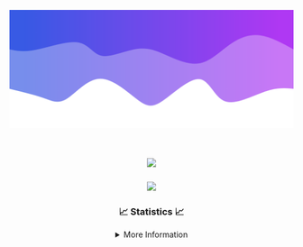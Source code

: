 ![Header](./IMG_4001.png)
<div align="center">

<h1 align="center">
  <a href="https://git.io/typing-svg">
    <img src="https://readme-typing-svg.herokuapp.com/?lines=Welcome+to+my+profile!+👋;JavaScript+developer.;&center=true&size=25">
  </a>
</h1>

<p align="center">
  <img src="https://lanyard.cnrad.dev/api/624702585596805130" />
</p>

### 📈 Statistics 📈
<details>
    <summary>More Information</summary>
    <br/>

<!--START_SECTION:waka-->
![Code Time](http://img.shields.io/badge/Code%20Time-50%20hrs%2019%20mins-blue)

![Profile Views](http://img.shields.io/badge/Profile%20Views-0-blue)

**🐱 My GitHub Data** 

> 📦 1.7 kB Used in GitHub's Storage 
 > 
> 🏆 0 Contributions in the Year 2024
 > 
> 🚫 Not Opted to Hire
 > 
> 📜 5 Public Repositories 
 > 
> 🔑 1 Private Repositories 
 > 
**I'm a Night 🦉** 

```text
🌞 Morning                30 commits          ██░░░░░░░░░░░░░░░░░░░░░░░   08.13 % 
🌆 Daytime                147 commits         ██████████░░░░░░░░░░░░░░░   39.84 % 
🌃 Evening                166 commits         ███████████░░░░░░░░░░░░░░   44.99 % 
🌙 Night                  26 commits          ██░░░░░░░░░░░░░░░░░░░░░░░   07.05 % 
```
📅 **I'm Most Productive on Sunday** 

```text
Monday                   39 commits          ███░░░░░░░░░░░░░░░░░░░░░░   10.57 % 
Tuesday                  66 commits          ████░░░░░░░░░░░░░░░░░░░░░   17.89 % 
Wednesday                75 commits          █████░░░░░░░░░░░░░░░░░░░░   20.33 % 
Thursday                 49 commits          ███░░░░░░░░░░░░░░░░░░░░░░   13.28 % 
Friday                   45 commits          ███░░░░░░░░░░░░░░░░░░░░░░   12.20 % 
Saturday                 19 commits          █░░░░░░░░░░░░░░░░░░░░░░░░   05.15 % 
Sunday                   76 commits          █████░░░░░░░░░░░░░░░░░░░░   20.60 % 
```


📊 **This Week I Spent My Time On** 

```text
🕑︎ Time Zone: America/New_York

💬 Programming Languages: 
Java                     21 hrs 47 mins      ███████████████████████░░   92.32 % 
XML                      1 hr 5 mins         █░░░░░░░░░░░░░░░░░░░░░░░░   04.60 % 
YAML                     38 mins             █░░░░░░░░░░░░░░░░░░░░░░░░   02.73 % 
GitIgnore file           4 mins              ░░░░░░░░░░░░░░░░░░░░░░░░░   00.34 % 

🔥 Editors: 
IntelliJ                 23 hrs 36 mins      █████████████████████████   100.00 % 

🐱‍💻 Projects: 
Xenon                    18 hrs 29 mins      ████████████████████░░░░░   78.36 % 
Carbon-master            3 hrs 4 mins        ███░░░░░░░░░░░░░░░░░░░░░░   13.00 % 
Xenon-master             54 mins             █░░░░░░░░░░░░░░░░░░░░░░░░   03.82 % 
Unknown Project          48 mins             █░░░░░░░░░░░░░░░░░░░░░░░░   03.43 % 
Sources 3.0              17 mins             ░░░░░░░░░░░░░░░░░░░░░░░░░   01.22 % 

💻 Operating System: 
Windows                  23 hrs 36 mins      █████████████████████████   100.00 % 
```

**I Mostly Code in Java** 

```text
Java                     19 repos            ███████████████████████░░   90.48 % 
JavaScript               1 repo              █░░░░░░░░░░░░░░░░░░░░░░░░   04.76 % 
C++                      1 repo              █░░░░░░░░░░░░░░░░░░░░░░░░   04.76 % 
```



**Timeline**

![Lines of Code chart](https://raw.githubusercontent.com/DevDipin/DevDipin/main/assets/bar_graph.png)


 Last Updated on 04/01/2024 23:10:20 UTC
<!--END_SECTION:waka-->

![Footer](./IMG_4002.png)